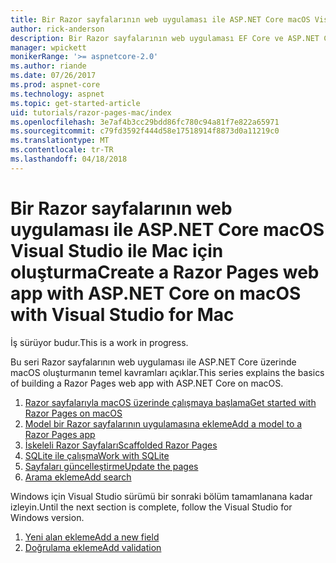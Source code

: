 ```yaml
---
title: Bir Razor sayfalarının web uygulaması ile ASP.NET Core macOS Visual Studio ile Mac için oluşturma
author: rick-anderson
description: Bir Razor sayfalarının web uygulaması EF Core ve ASP.NET Core ile oluşturun.
manager: wpickett
monikerRange: '>= aspnetcore-2.0'
ms.author: riande
ms.date: 07/26/2017
ms.prod: aspnet-core
ms.technology: aspnet
ms.topic: get-started-article
uid: tutorials/razor-pages-mac/index
ms.openlocfilehash: 3e7af4b3cc29bdd86fc780c94a81f7e822a65971
ms.sourcegitcommit: c79fd3592f444d58e17518914f8873d0a11219c0
ms.translationtype: MT
ms.contentlocale: tr-TR
ms.lasthandoff: 04/18/2018
---
```

# <a name="create-a-razor-pages-web-app-with-aspnet-core-on-macos-with-visual-studio-for-mac"></a><span data-ttu-id="c11ee-103">Bir Razor sayfalarının web uygulaması ile ASP.NET Core macOS Visual Studio ile Mac için oluşturma</span><span class="sxs-lookup"><span data-stu-id="c11ee-103">Create a Razor Pages web app with ASP.NET Core on macOS with Visual Studio for Mac</span></span>

<span data-ttu-id="c11ee-104">İş sürüyor budur.</span><span class="sxs-lookup"><span data-stu-id="c11ee-104">This is a work in progress.</span></span>

<span data-ttu-id="c11ee-105">Bu seri Razor sayfalarının web uygulaması ile ASP.NET Core üzerinde macOS oluşturmanın temel kavramları açıklar.</span><span class="sxs-lookup"><span data-stu-id="c11ee-105">This series explains the basics of building a Razor Pages web app with ASP.NET Core on macOS.</span></span>

1. [<span data-ttu-id="c11ee-106">Razor sayfalarıyla macOS üzerinde çalışmaya başlama</span><span class="sxs-lookup"><span data-stu-id="c11ee-106">Get started with Razor Pages on macOS</span></span>](xref:tutorials/razor-pages-mac/razor-pages-start)
1. [<span data-ttu-id="c11ee-107">Model bir Razor sayfalarının uygulamasına ekleme</span><span class="sxs-lookup"><span data-stu-id="c11ee-107">Add a model to a Razor Pages app</span></span>](xref:tutorials/razor-pages-mac/model)
1. [<span data-ttu-id="c11ee-108">İskeleli Razor Sayfaları</span><span class="sxs-lookup"><span data-stu-id="c11ee-108">Scaffolded Razor Pages</span></span>](xref:tutorials/razor-pages-mac/page)
1. [<span data-ttu-id="c11ee-109">SQLite ile çalışma</span><span class="sxs-lookup"><span data-stu-id="c11ee-109">Work with SQLite</span></span>](xref:tutorials/razor-pages-mac/sql)
1. [<span data-ttu-id="c11ee-110">Sayfaları güncelleştirme</span><span class="sxs-lookup"><span data-stu-id="c11ee-110">Update the pages</span></span>](xref:tutorials/razor-pages-mac/da1)
1. [<span data-ttu-id="c11ee-111">Arama ekleme</span><span class="sxs-lookup"><span data-stu-id="c11ee-111">Add search</span></span>](xref:tutorials/razor-pages-mac/search)

<span data-ttu-id="c11ee-112">Windows için Visual Studio sürümü bir sonraki bölüm tamamlanana kadar izleyin.</span><span class="sxs-lookup"><span data-stu-id="c11ee-112">Until the next section is complete, follow the Visual Studio for Windows version.</span></span>

1. [<span data-ttu-id="c11ee-113">Yeni alan ekleme</span><span class="sxs-lookup"><span data-stu-id="c11ee-113">Add a new field</span></span>](xref:tutorials/razor-pages/new-field)
1. [<span data-ttu-id="c11ee-114">Doğrulama ekleme</span><span class="sxs-lookup"><span data-stu-id="c11ee-114">Add validation</span></span>](xref:tutorials/razor-pages/validation)
